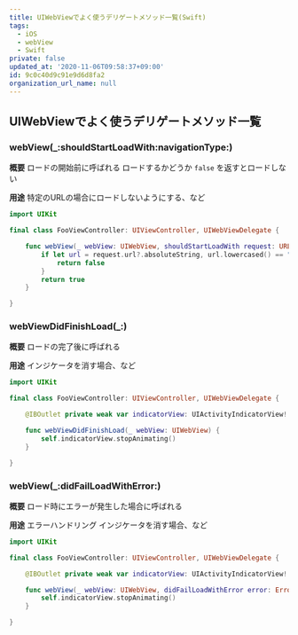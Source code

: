 ```yaml
---
title: UIWebViewでよく使うデリゲートメソッド一覧(Swift)
tags:
  - iOS
  - webView
  - Swift
private: false
updated_at: '2020-11-06T09:58:37+09:00'
id: 9c0c40d9c91e9d6d8fa2
organization_url_name: null
---
```

## UIWebViewでよく使うデリゲートメソッド一覧

### webView(_:shouldStartLoadWith:navigationType:)

__概要__
ロードの開始前に呼ばれる
ロードするかどうか
`false` を返すとロードしない

__用途__
特定のURLの場合にロードしないようにする、など

```swift:FooViewController.swift
import UIKit

final class FooViewController: UIViewController, UIWebViewDelegate {

    func webView(_ webView: UIWebView, shouldStartLoadWith request: URLRequest, navigationType: UIWebView.NavigationType) -> Bool {
        if let url = request.url?.absoluteString, url.lowercased() == "https://example.com".lowercased() {
            return false
        }
        return true
    }

}
```

### webViewDidFinishLoad(_:)

__概要__
ロードの完了後に呼ばれる

__用途__
インジケータを消す場合、など

```swift:FooViewController.swift
import UIKit

final class FooViewController: UIViewController, UIWebViewDelegate {

    @IBOutlet private weak var indicatorView: UIActivityIndicatorView!

    func webViewDidFinishLoad(_ webView: UIWebView) {
        self.indicatorView.stopAnimating()
    }

}
```

### webView(_:didFailLoadWithError:)

__概要__
ロード時にエラーが発生した場合に呼ばれる

__用途__
エラーハンドリング
インジケータを消す場合、など

```swift:FooViewController.swift
import UIKit

final class FooViewController: UIViewController, UIWebViewDelegate {

    @IBOutlet private weak var indicatorView: UIActivityIndicatorView!

    func webView(_ webView: UIWebView, didFailLoadWithError error: Error) {
        self.indicatorView.stopAnimating()
    }

}
```
